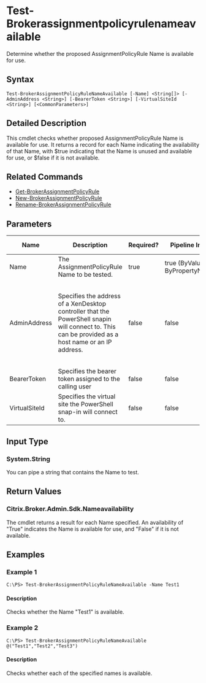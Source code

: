 ﻿
# Test-Brokerassignmentpolicyrulenameavailable
Determine whether the proposed AssignmentPolicyRule Name is available for use.
## Syntax
```
Test-BrokerAssignmentPolicyRuleNameAvailable [-Name] <String[]> [-AdminAddress <String>] [-BearerToken <String>] [-VirtualSiteId <String>] [<CommonParameters>]
```
## Detailed Description
This cmdlet checks whether proposed AssignmentPolicyRule Name is available for use. It returns a record for each Name indicating the availability of that Name, with \$true indicating that the Name is unused and available for use, or \$false if it is not available.


## Related Commands

* [Get-BrokerAssignmentPolicyRule](../Get-BrokerAssignmentPolicyRule/)
* [New-BrokerAssignmentPolicyRule](../New-BrokerAssignmentPolicyRule/)
* [Rename-BrokerAssignmentPolicyRule](../Rename-BrokerAssignmentPolicyRule/)
## Parameters
| Name   | Description | Required? | Pipeline Input | Default Value |
| --- | --- | --- | --- | --- |
| Name | The AssignmentPolicyRule Name to be tested. | true | true (ByValue, ByPropertyName) |  |
| AdminAddress | Specifies the address of a XenDesktop controller that the PowerShell snapin will connect to. This can be provided as a host name or an IP address. | false | false | Localhost. Once a value is provided by any cmdlet, this value will become the default. |
| BearerToken | Specifies the bearer token assigned to the calling user | false | false |  |
| VirtualSiteId | Specifies the virtual site the PowerShell snap-in will connect to. | false | false |  |

## Input Type

### System.String
You can pipe a string that contains the Name to test.
## Return Values

### Citrix.Broker.Admin.Sdk.Nameavailability
The cmdlet returns a result for each Name specified. An availability of "True" indicates the Name is available for use, and "False" if it is not available.
## Examples

### Example 1
```
C:\PS> Test-BrokerAssignmentPolicyRuleNameAvailable -Name Test1
```
#### Description
Checks whether the Name "Test1" is available.
### Example 2
```
C:\PS> Test-BrokerAssignmentPolicyRuleNameAvailable @("Test1","Test2","Test3")
```
#### Description
Checks whether each of the specified names is available.
